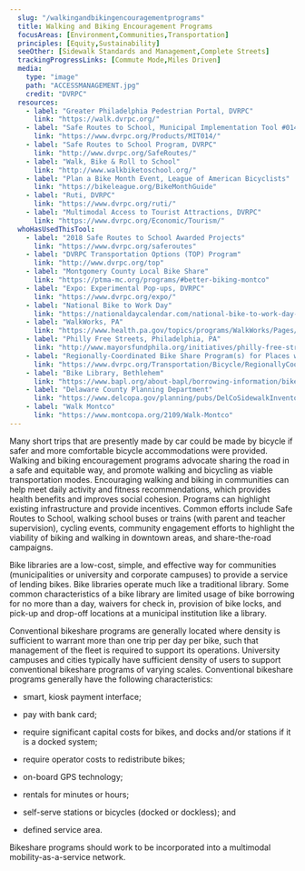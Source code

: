 ```yaml
---
  slug: "/walkingandbikingencouragementprograms"
  title: Walking and Biking Encouragement Programs 
  focusAreas: [Environment,Communities,Transportation]
  principles: [Equity,Sustainability]
  seeOther: [Sidewalk Standards and Management,Complete Streets]
  trackingProgressLinks: [Commute Mode,Miles Driven]
  media: 
    type: "image"
    path: "ACCESSMANAGEMENT.jpg"
    credit: "DVRPC"
  resources: 
    - label: "Greater Philadelphia Pedestrian Portal, DVRPC"
      link: "https://walk.dvrpc.org/"
    - label: "Safe Routes to School, Municipal Implementation Tool #014, DVRPC"
      link: "https://www.dvrpc.org/Products/MIT014/"
    - label: "Safe Routes to School Program, DVRPC"
      link: "http://www.dvrpc.org/SafeRoutes/"
    - label: "Walk, Bike & Roll to School"
      link: "http://www.walkbiketoschool.org/"
    - label: "Plan a Bike Month Event, League of American Bicyclists"
      link: "https://bikeleague.org/BikeMonthGuide"
    - label: "Ruti, DVRPC"
      link: "https://www.dvrpc.org/ruti/"
    - label: "Multimodal Access to Tourist Attractions, DVRPC"
      link: "https://www.dvrpc.org/Economic/Tourism/"
  whoHasUsedThisTool: 
    - label: "2018 Safe Routes to School Awarded Projects"
      link: "https://www.dvrpc.org/saferoutes"
    - label: "DVRPC Transportation Options (TOP) Program"
      link: "http://www.dvrpc.org/top"
    - label: "Montgomery County Local Bike Share"
      link: "https://ptma-mc.org/programs/#better-biking-montco"
    - label: "Expo: Experimental Pop-ups, DVRPC"
      link: "https://www.dvrpc.org/expo/"
    - label: "National Bike to Work Day"
      link: "https://nationaldaycalendar.com/national-bike-to-work-day-third-friday-in-may/"
    - label: "WalkWorks, PA"
      link: "https://www.health.pa.gov/topics/programs/WalkWorks/Pages/WalkWorks.aspx"
    - label: "Philly Free Streets, Philadelphia, PA"
      link: "http://www.mayorsfundphila.org/initiatives/philly-free-streets/"
    - label: "Regionally-Coordinated Bike Share Program(s) for Places within the DVRPC Region"
      link: "https://www.dvrpc.org/Transportation/Bicycle/RegionallyCoordinatedBikeShare/"
    - label: "Bike Library, Bethlehem"
      link: "https://www.bapl.org/about-bapl/borrowing-information/bike-bethlehem/#:~:text=RULES%3A,while%20bike%20is%20in%20use."
    - label: "Delaware County Planning Department"
      link: "https://www.delcopa.gov/planning/pubs/DelCoSidewalkInventory.pdf"
    - label: "Walk Montco"
      link: "https://www.montcopa.org/2109/Walk-Montco"
---
```


Many short trips that are presently made by car could be made by bicycle if safer and more comfortable bicycle accommodations were provided. Walking and biking encouragement programs advocate sharing the road in a safe and equitable way, and promote walking and bicycling as viable transportation modes. Encouraging walking and biking in communities can help meet daily activity and fitness recommendations, which provides health benefits and improves social cohesion. Programs can highlight existing infrastructure and provide incentives. Common efforts include Safe Routes to School, walking school buses or trains (with parent and teacher supervision), cycling events, community engagement efforts to highlight the viability of biking and walking in downtown areas, and share-the-road campaigns.

Bike libraries are a low-cost, simple, and effective way for communities (municipalities or university and corporate campuses) to provide a service of lending bikes. Bike libraries operate much like a traditional library. Some common characteristics of a bike library are limited usage of bike borrowing for no more than a day, waivers for check in, provision of bike locks, and pick-up and drop-off locations at a municipal institution like a library.

Conventional bikeshare programs are generally located where density is sufficient to warrant more than one trip per day per bike, such that management of the fleet is required to support its operations. University campuses and cities typically have sufficient density of users to support conventional bikeshare programs of varying scales. Conventional bikeshare programs generally have the following characteristics:

- smart, kiosk payment interface;

- pay with bank card;

- require significant capital costs for bikes, and docks and/or stations if it is a docked system;

- require operator costs to redistribute bikes;

- on-board GPS technology;

- rentals for minutes or hours;

- self-serve stations or bicycles (docked or dockless); and

- defined service area.

Bikeshare programs should work to be incorporated into a multimodal mobility-as-a-service network.
